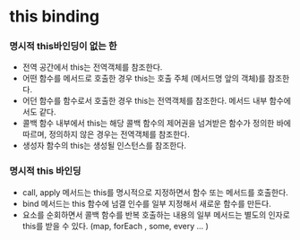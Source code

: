 # this binding  

### 명시적 this바인딩이 없는 한 

- 전역 공간에서 this는 전역객체를 참조한다.
- 어떤 함수를 메서드로 호출한 경우 this는 호출 주체 (메서드명 앞의 객체)를 참조한다.
- 어던 함수를 함수로서 호출한 경우 this는 전역객체를 참조한다. 메서드 내부 함수에서도 같다.
- 콜백 함수 내부에서 this는 해당 콜백 함수의 제어권을 넘겨받은 함수가 정의한 바에 따르며, 정의하지 않은 경우는 전역객체를 참조한다.
- 생성자 함수의 this는 생성될 인스턴스를 참조한다.



### 명시적 this 바인딩

- call, apply 메서드는 this를 명시적으로 지정하면서 함수 또는 메서드를 호출한다.
- bind 메서드는 this 함수에 넘결 인수를 일부 지정해서 새로운 함수를 만든다.
- 요소를 순회하면서 콜백 함수를 반복 호출하는 내용의 일부 메서드는 별도의 인자로 this를 받을 수 있다. (map, forEach , some, every ... )





